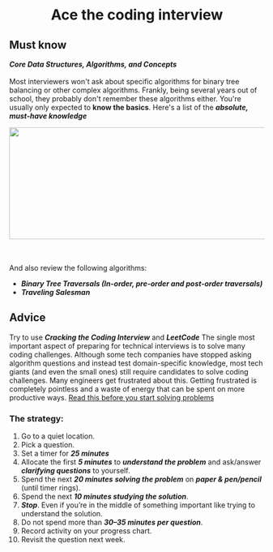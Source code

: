 <h1 align = "center"> Ace the coding interview </h1>

## Must know
***Core Data Structures, Algorithms, and Concepts***<br><br> 
Most interviewers won't ask about specific algorithms for binary tree balancing or other complex algorithms. Frankly, being several years out of school, they probably don't remember these algorithms either. 
You're usually only expected to **know the basics**. Here's a list of the ***absolute, must-have knowledge***

<p align="center">

  <img width="700" height="221" src="https://user-images.githubusercontent.com/45834270/76638012-04c28c00-654c-11ea-94bc-803cb8f59b40.png">

</p>

<br><br>
And also review the following algorithms:
  - ***Binary Tree Traversals (In-order, pre-order and post-order traversals)*** 
  - ***Traveling Salesman***

## Advice

Try to use ***Cracking the Coding Interview*** and ***LeetCode***
The single most important aspect of preparing for technical interviews is to solve many coding challenges. Although some tech companies have stopped asking algorithm questions and instead test domain-specific knowledge, most tech giants (and even the small ones) still require candidates to solve coding challenges. Many engineers get frustrated about this. Getting frustrated is completely pointless and a waste of energy that can be spent on more productive ways.
[Read this before you start solving problems](https://www.alimirio.com/posts/how-to-solve-problems-on-leetcode-to-prepare-for-technical-interviews)
### The strategy:
  1. Go to a quiet location.
  2. Pick a question.
  3. Set a timer for ***25 minutes***
  4. Allocate the first ***5 minutes*** to ***understand the problem*** and ask/answer ***clarifying questions*** to yourself.
  5. Spend the next ***20 minutes*** ***solving the problem*** on ***paper & pen/pencil*** (until timer rings).
  6. Spend the next ***10 minutes studying the solution***.
  7. ***Stop***. Even if you’re in the middle of something important like trying to understand the solution. 
  8. Do not spend more than ***30–35 minutes per question***.
  9. Record activity on your progress chart.
  10. Revisit the question next week.
